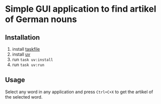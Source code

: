 # Simple GUI application to find artikel of German nouns

## Installation

1. install [taskfile](https://taskfile.dev/installation/)
2. install [uv](https://docs.astral.sh/uv/)
3. run `task uv:install`
4. run `task uv:run`

## Usage

Select any word in any application and press `Ctrl+C+X` to get the artikel of the selected word.
